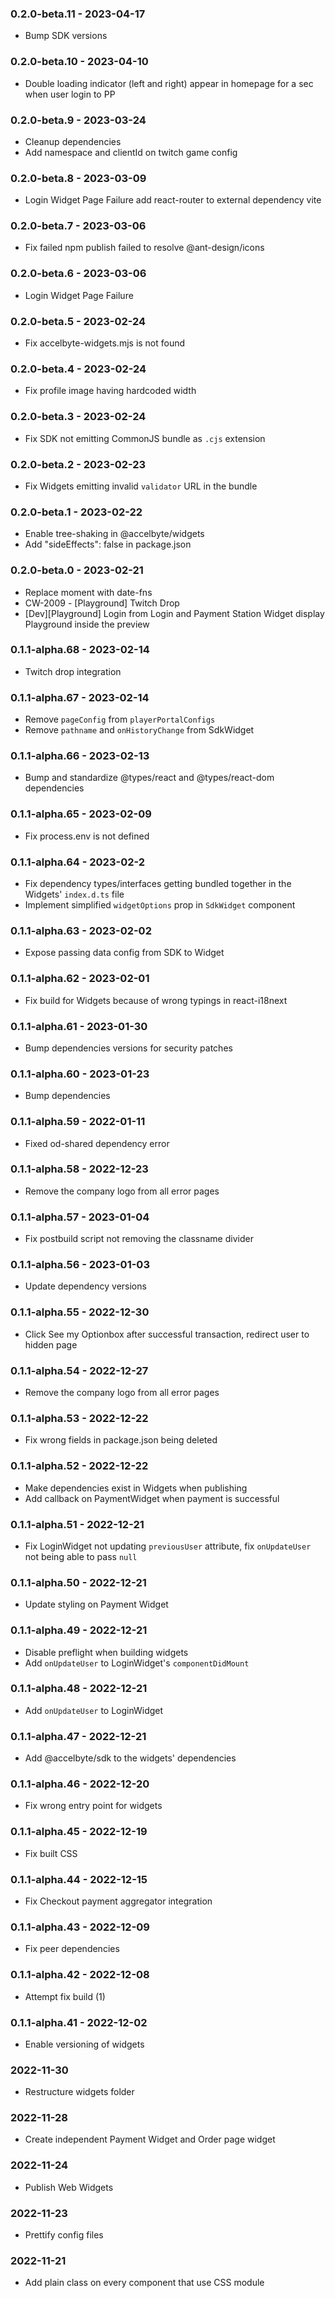 ### 0.2.0-beta.11 - 2023-04-17

- Bump SDK versions

### 0.2.0-beta.10 - 2023-04-10

- Double loading indicator (left and right) appear in homepage for a sec when user login to PP

### 0.2.0-beta.9 - 2023-03-24

- Cleanup dependencies
- Add namespace and clientId on twitch game config

### 0.2.0-beta.8 - 2023-03-09

- Login Widget Page Failure add react-router to external dependency vite

### 0.2.0-beta.7 - 2023-03-06

- Fix failed npm publish failed to resolve @ant-design/icons

### 0.2.0-beta.6 - 2023-03-06

- Login Widget Page Failure

### 0.2.0-beta.5 - 2023-02-24

- Fix accelbyte-widgets.mjs is not found

### 0.2.0-beta.4 - 2023-02-24

- Fix profile image having hardcoded width

### 0.2.0-beta.3 - 2023-02-24

- Fix SDK not emitting CommonJS bundle as `.cjs` extension

### 0.2.0-beta.2 - 2023-02-23

- Fix Widgets emitting invalid `validator` URL in the bundle

### 0.2.0-beta.1 - 2023-02-22

- Enable tree-shaking in @accelbyte/widgets
- Add "sideEffects": false in package.json

### 0.2.0-beta.0 - 2023-02-21

- Replace moment with date-fns
- CW-2009 - [Playground] Twitch Drop
- [Dev][Playground] Login from Login and Payment Station Widget display Playground inside the preview

### 0.1.1-alpha.68 - 2023-02-14

- Twitch drop integration

### 0.1.1-alpha.67 - 2023-02-14

- Remove `pageConfig` from  `playerPortalConfigs`
- Remove `pathname` and `onHistoryChange` from SdkWidget

### 0.1.1-alpha.66 - 2023-02-13

- Bump and standardize @types/react and @types/react-dom dependencies

### 0.1.1-alpha.65 - 2023-02-09

- Fix process.env is not defined

### 0.1.1-alpha.64 - 2023-02-2

- Fix dependency types/interfaces getting bundled together in the Widgets' `index.d.ts` file
- Implement simplified `widgetOptions` prop in `SdkWidget` component

### 0.1.1-alpha.63 - 2023-02-02

- Expose passing data config from SDK to Widget

### 0.1.1-alpha.62 - 2023-02-01

- Fix build for Widgets because of wrong typings in react-i18next

### 0.1.1-alpha.61 - 2023-01-30

- Bump dependencies versions for security patches

### 0.1.1-alpha.60 - 2023-01-23

- Bump dependencies

### 0.1.1-alpha.59 - 2022-01-11

- Fixed od-shared dependency error

### 0.1.1-alpha.58 - 2022-12-23

- Remove the company logo from all error pages

### 0.1.1-alpha.57 - 2023-01-04

- Fix postbuild script not removing the classname divider

### 0.1.1-alpha.56 - 2023-01-03

- Update dependency versions

### 0.1.1-alpha.55 - 2022-12-30

- Click See my Optionbox after successful transaction, redirect user to hidden page

### 0.1.1-alpha.54 - 2022-12-27

- Remove the company logo from all error pages

### 0.1.1-alpha.53 - 2022-12-22

- Fix wrong fields in package.json being deleted

### 0.1.1-alpha.52 - 2022-12-22

- Make dependencies exist in Widgets when publishing
- Add callback on PaymentWidget when payment is successful

### 0.1.1-alpha.51 - 2022-12-21

- Fix LoginWidget not updating `previousUser` attribute, fix `onUpdateUser` not being able to pass `null`

### 0.1.1-alpha.50 - 2022-12-21

- Update styling on Payment Widget

### 0.1.1-alpha.49 - 2022-12-21

- Disable preflight when building widgets
- Add `onUpdateUser` to LoginWidget's `componentDidMount`

### 0.1.1-alpha.48 - 2022-12-21

- Add `onUpdateUser` to LoginWidget

### 0.1.1-alpha.47 - 2022-12-21

- Add @accelbyte/sdk to the widgets' dependencies

### 0.1.1-alpha.46 - 2022-12-20

- Fix wrong entry point for widgets

### 0.1.1-alpha.45 - 2022-12-19

- Fix built CSS

### 0.1.1-alpha.44 - 2022-12-15

- Fix Checkout payment aggregator integration

### 0.1.1-alpha.43 - 2022-12-09

- Fix peer dependencies

### 0.1.1-alpha.42 - 2022-12-08

- Attempt fix build (1)

### 0.1.1-alpha.41 - 2022-12-02

- Enable versioning of widgets

### 2022-11-30

- Restructure widgets folder

### 2022-11-28

- Create independent Payment Widget and Order page widget

### 2022-11-24

- Publish Web Widgets

### 2022-11-23

- Prettify config files

### 2022-11-21

- Add plain class on every component that use CSS module
